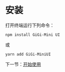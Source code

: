 # 安装

打开终端运行下列命令：

```
npm install GiGi-Mini UI
```

或

```
yarn add GiGi-MiniUI
```

下一节：[开始使用](#/doc/get-started)